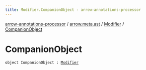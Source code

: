 ```yaml
---
title: Modifier.CompanionObject - arrow-annotations-processor
---
```


[arrow-annotations-processor](../../index.html) / [arrow.meta.ast](../index.html) / [Modifier](index.html) / [CompanionObject](./-companion-object.html)

# CompanionObject

`object CompanionObject : `[`Modifier`](index.html)